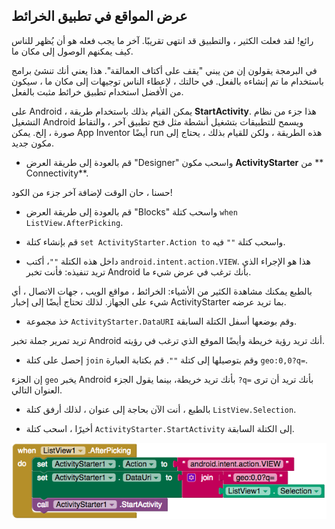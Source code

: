## عرض المواقع في تطبيق الخرائط

رائع! لقد فعلت الكثير ، والتطبيق قد انتهى تقريبًا. آخر ما يجب فعله هو أن يُظهر للناس كيف يمكنهم الوصول إلى مكان ما.

في البرمجة يقولون إن من يبني "يقف على أكتاف العمالقة". هذا يعني أنك تنشئ برامج باستخدام ما تم إنشاءه بالفعل. في حالتك ، لإعطاء الناس توجيهات إلى مكان ما ، سيكون من الأفضل استخدام تطبيق خرائط مثبت بالفعل.

على Android ، يمكن القيام بذلك باستخدام طريقة **StartActivity**. هذا جزء من نظام التشغيل Android ويسمح للتطبيقات بتشغيل أنشطة مثل فتح تطبيق آخر ، والتقاط صورة ، إلخ. يمكن App Inventor أيضًا run هذه الطريقة ، ولكن للقيام بذلك ، يحتاج إلى مكون جديد.

+ قم بالعودة إلى طريقة العرض "Designer" واسحب مكون **ActivityStarter** من ** Connectivity**.

حسنا ، حان الوقت لإضافة آخر جزء من الكود!

+ قم بالعودة إلى طريقة العرض "Blocks" واسحب كتلة `when ListView.AfterPicking`.

+ قم بإنشاء كتلة `set ActivityStarter.Action to` واسحب كتلة `""` فيه.

+ داخل هذه الكتلة `""`، أكتب `android.intent.action.VIEW`. هذا هو الإجراء الذي تريد تنفيذه: فأنت تخبر Android بأنك ترغب في عرض شيء ما.

بالطبع يمكنك مشاهدة الكثير من الأشياء: الخرائط ، مواقع الويب ، جهات الاتصال ، أي شيء على الجهاز. لذلك تحتاج أيضًا إلى إخبار ActivityStarter بما تريد عرضه.

+ خذ مجموعة `ActivityStarter.DataURI` وقم بوضعها أسفل الكتلة السابقة.

تريد تمرير جملة تخبر Android أنك تريد رؤية خريطة وأيضًا الموقع الذي ترغب في رؤيته.

+ إحصل على كتلة `join` وقم بتوصيلها إلى كتلة `""`. قم بكتابة العبارة `geo:0,0?q=`.

إن الجزء `geo` يخبر Android بأنك تريد خريطة، بينما يقول الجزء `?q=` بأنك تريد أن ترى العنوان التالي.

+ بالطبع ، أنت الآن بحاجة إلى عنوان ، لذلك أرفق كتلة `ListView.Selection`.

+ أخيرًا ، اسحب كتلة `ActivityStarter.StartActivity` إلى الكتلة السابقة.

![](images/showLocationInMapsApp.png)

